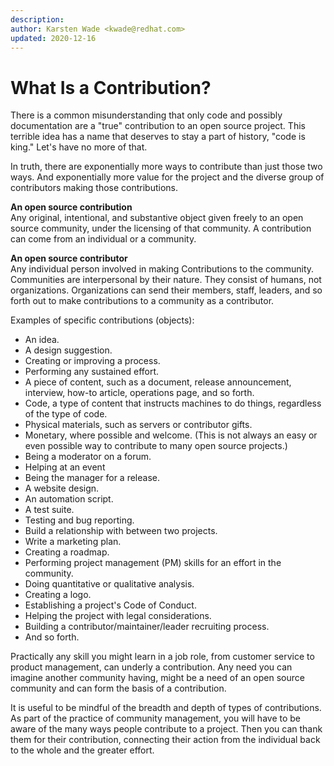 ```yaml
---
description:
author: Karsten Wade <kwade@redhat.com>
updated: 2020-12-16
---
```


# What Is a Contribution?

There is a common misunderstanding that only code and possibly documentation are a "true" contribution to an open source project.
This terrible idea has a name that deserves to stay a part of history, "code is king."
Let's have no more of that.

In truth, there are exponentially more ways to contribute than just those two ways.
And exponentially more value for the project and the diverse group of contributors making those contributions.

**An open source contribution**  
Any original, intentional, and substantive object given freely to an open source community, under the licensing of that community. A contribution can come from an individual or a community.

**An open source contributor**  
Any individual person involved in making Contributions to the community. Communities are interpersonal by their nature. They consist of humans, not organizations. Organizations can send their members, staff, leaders, and so forth out to make contributions to a community as a contributor.

Examples of specific contributions (objects):

* An idea.
* A design suggestion.
* Creating or improving a process.
* Performing any sustained effort.
* A piece of content, such as a document, release announcement, interview, how-to article, operations page, and so forth.
* Code, a type of content that instructs machines to do things, regardless of the type of code.
* Physical materials, such as servers or contributor gifts.
* Monetary, where possible and welcome. (This is not always an easy or even possible way to contribute to many open source projects.)
* Being a moderator on a forum.
* Helping at an event
* Being the manager for a release.
* A website design.
* An automation script.
* A test suite.
* Testing and bug reporting.
* Build a relationship with between two projects.
* Write a marketing plan.
* Creating a roadmap.
* Performing project management (PM) skills for an effort in the community.
* Doing quantitative or qualitative analysis.
* Creating a logo.
* Establishing a project's Code of Conduct.
* Helping the project with legal considerations.
* Building a contributor/maintainer/leader recruiting process.
* And so forth.

Practically any skill you might learn in a job role, from customer service to product management, can underly a contribution.
Any need you can imagine another community having, might be a need of an open source community and can form the basis of a contribution.

It is useful to be mindful of the breadth and depth of types of contributions.
As part of the practice of community management, you will have to be aware of the many ways people contribute to a project.
Then you can thank them for their contribution, connecting their action from the individual back to the whole and the greater effort.
